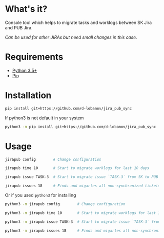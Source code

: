# What's it?
Console tool which helps to migrate tasks and worklogs between SK Jira and PUB Jira.

*Can be used for other JIRAs but need small changes in this case.*

# Requirements
* [Python 3.5+](https://www.python.org/downloads/)
* [Pip](https://pip.pypa.io/en/stable/installing/#installation)

# Installation
```sh
pip install git+https://github.com/d-lobanov/jira_pub_sync
```
If python3 is not default in your system
```sh
python3 -m pip install git+https://github.com/d-lobanov/jira_pub_sync
```

# Usage
```sh
jirapub config        # Change configuration

jirapub time 10       # Start to migrate worklogs for last 10 days

jirapub issue TASK-3  # Start to migrate issue `TASK-3` from SK to PUB

jirapub issues 18     # Finds and migartes all non-synchronized tickets for last 18 days
```

Or if you used `python3` for installing
```sh
python3 -m jirapub config        # Change configuration

python3 -m jirapub time 10       # Start to migrate worklogs for last 10 days

python3 -m jirapub issue TASK-3  # Start to migrate issue `TASK-3` from SK to PUB

python3 -m jirapub issues 18     # Finds and migartes all non-synchronized tickets for last 18 days
```